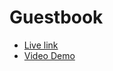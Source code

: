 # Guestbook
* [Live link](https://javaguestbook.herokuapp.com/)
* [Video Demo](https://drive.google.com/open?id=0ByRP3yxC5mJGdEI4MmpDVkRERTg)

